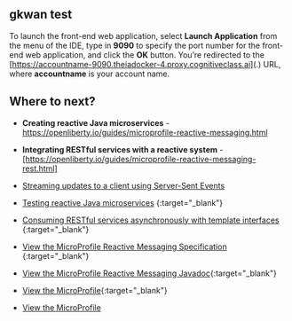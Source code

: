 ## gkwan test

To launch the front-end web application, 
select **Launch Application** from the menu of the IDE, type in **9090** to specify the port number for the front-end web application, 
and click the **OK** button. You’re redirected to the [https://accountname-9090.theiadocker-4.proxy.cognitiveclass.ai](.) URL, 
where **accountname** is your account name.

## Where to next? 

- **Creating reactive Java microservices** - https://openliberty.io/guides/microprofile-reactive-messaging.html
- **Integrating RESTful services with a reactive system** - [https://openliberty.io/guides/microprofile-reactive-messaging-rest.html]
- [Streaming updates to a client using Server-Sent Events](https://openliberty.io/guides/reactive-messaging-sse.html)
- [Testing reactive Java microservices](https://openliberty.io/guides/reactive-service-testing.html) {:target="_blank"}
- [Consuming RESTful services asynchronously with template interfaces](https://openliberty.io/guides/microprofile-rest-client-async.html) {:target="_blank"}
- [View the MicroProfile Reactive Messaging Specification](https://download.eclipse.org/microprofile/microprofile-reactive-messaging-1.0/microprofile-reactive-messaging-spec.html) {:target="_blank"}

- [View the MicroProfile Reactive Messaging Javadoc](https://download.eclipse.org/microprofile/microprofile-reactive-messaging-1.0/apidocs/){:target="_blank"}

- [View the MicroProfile](https://openliberty.io/docs/latest/microprofile.html){:target="_blank"}

- <a href="https://openliberty.io/docs/latest/microprofile.html" target=_blank>View the MicroProfile</a>
